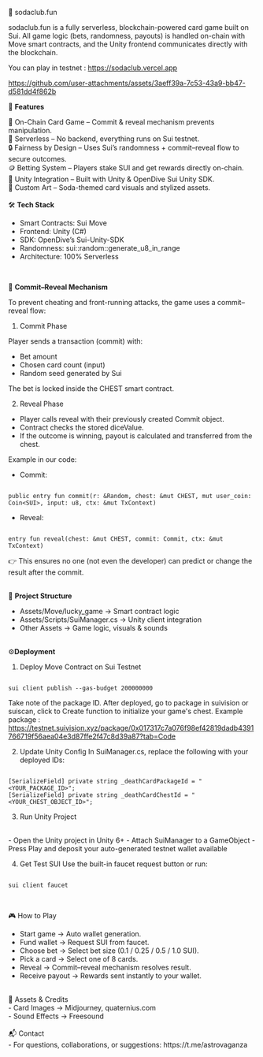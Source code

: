 🧃 sodaclub.fun

sodaclub.fun is a fully serverless, blockchain-powered card game built on Sui.
All game logic (bets, randomness, payouts) is handled on-chain with Move smart contracts, and the Unity frontend communicates directly with the blockchain.

You can play in testnet : https://sodaclub.vercel.app

https://github.com/user-attachments/assets/3aeff39a-7c53-43a9-bb47-d581dd4f862b

🚀 <b>Features</b>

🎴 On-Chain Card Game – Commit & reveal mechanism prevents manipulation.<br/>
💸 Serverless – No backend, everything runs on Sui testnet.<br/>
🔒 Fairness by Design – Uses Sui’s randomness + commit–reveal flow to secure outcomes.<br/>
🪙 Betting System – Players stake SUI and get rewards directly on-chain.<br/>
🧩 Unity Integration – Built with Unity & OpenDive Sui Unity SDK.<br/>
🎨 Custom Art – Soda-themed card visuals and stylized assets.<br/>
<br/>
🛠️ <b>Tech Stack</b>

- Smart Contracts: Sui Move<br/>
- Frontend: Unity (C#)<br/>
- SDK: OpenDive’s Sui-Unity-SDK<br/>
- Randomness: sui::random::generate_u8_in_range<br/>
- Architecture: 100% Serverless<br/>
<br/>

🔐 <b>Commit–Reveal Mechanism</b>

To prevent cheating and front-running attacks, the game uses a commit–reveal flow:

1. Commit Phase

Player sends a transaction (commit) with:

- Bet amount
- Chosen card count (input)
- Random seed generated by Sui

The bet is locked inside the CHEST smart contract.

2. Reveal Phase

- Player calls reveal with their previously created Commit object.
- Contract checks the stored diceValue.
- If the outcome is winning, payout is calculated and transferred from the chest.

Example in our code:

- Commit:
<pre><code class="language-rust">
public entry fun commit(r: &Random, chest: &mut CHEST, mut user_coin: Coin&lt;SUI&gt;, input: u8, ctx: &mut TxContext)
</code></pre>

- Reveal:
<pre><code class="language-rust">
entry fun reveal(chest: &mut CHEST, commit: Commit, ctx: &mut TxContext)
</code></pre>
👉 This ensures no one (not even the developer) can predict or change the result after the commit.

<br/>
📂 <b>Project Structure</b>

- Assets/Move/lucky_game → Smart contract logic
- Assets/Scripts/SuiManager.cs → Unity client integration
- Other Assets → Game logic, visuals & sounds
<br/><br/>

⚙️<b>Deployment</b>
<br/>
1. Deploy Move Contract on Sui Testnet
<pre><code class="language-bash">
sui client publish --gas-budget 200000000
</code></pre>
Take note of the package ID. After deployed, go to package in suivision or suiscan, click to Create function to initialize your game's chest. 
Example package : https://testnet.suivision.xyz/package/0x017317c7a076f98ef42819dadb4391766719f56aea04e3d87ffe2f47c8d39a87?tab=Code

2. Update Unity Config
In SuiManager.cs, replace the following with your deployed IDs:
<pre><code class="language-csharp">
[SerializeField] private string _deathCardPackageId = "&lt;YOUR_PACKAGE_ID&gt;";
[SerializeField] private string _deathCardChestId = "&lt;YOUR_CHEST_OBJECT_ID&gt;";
</code></pre>

3. Run Unity Project
<br/>
- Open the Unity project in Unity 6+
- Attach SuiManager to a GameObject
- Press Play and deposit your auto-generated testnet wallet available

4. Get Test SUI
Use the built-in faucet request button or run:
<pre><code class="language-bash">
sui client faucet
</code></pre>
<br/>

🎮 How to Play
<br/>
- Start game → Auto wallet generation.
- Fund wallet → Request SUI from faucet.
- Choose bet → Select bet size (0.1 / 0.25 / 0.5 / 1.0 SUI).
- Pick a card → Select one of 8 cards.
- Reveal → Commit–reveal mechanism resolves result.
- Receive payout → Rewards sent instantly to your wallet.
<br/>
🎨 Assets & Credits
<br/>
- Card Images → Midjourney, quaternius.com<br/>
- Sound Effects → Freesound<br/>
<br/>
📬 Contact
<br/>
- For questions, collaborations, or suggestions: https://t.me/astrovaganza
